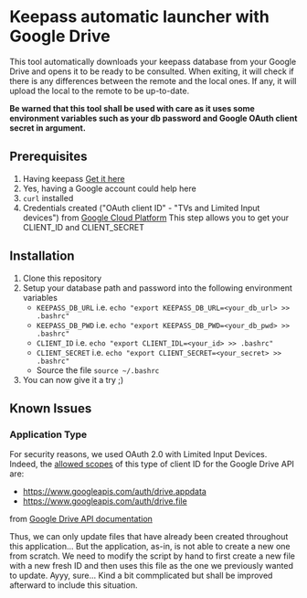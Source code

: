 # Keepass automatic launcher with Google Drive

This tool automatically downloads your keepass database from your Google Drive and opens it to be ready to be consulted.
When exiting, it will check if there is any differences between the remote and the local ones. If any, it will upload the local to the remote to be up-to-date.

**Be warned that this tool shall be used with care as it uses some environment variables such as your db password and Google OAuth client secret in argument.**

## Prerequisites
1. Having keepass [Get it here](https://keepass.info/index.html)
2. Yes, having a Google account could help here
3. `curl` installed
4. Credentials created ("OAuth client ID" - "TVs and Limited Input devices") from [Google Cloud Platform](https://console.cloud.google.com/apis/credentials)
   This step allows you to get your CLIENT_ID and CLIENT_SECRET

## Installation
1. Clone this repository
2. Setup your database path and password into the following environment variables
    * `KEEPASS_DB_URL` i.e. `echo "export KEEPASS_DB_URL=<your_db_url> >> .bashrc"`
    * `KEEPASS_DB_PWD` i.e. `echo "export KEEPASS_DB_PWD=<your_db_pwd> >> .bashrc"`
    * `CLIENT_ID` i.e. `echo "export CLIENT_IDL=<your_id> >> .bashrc"`
    * `CLIENT_SECRET` i.e. `echo "export CLIENT_SECRET=<your_secret> >> .bashrc"`
    * Source the file `source ~/.bashrc`
3. You can now give it a try ;)

## Known Issues
### Application Type
For security reasons, we used OAuth 2.0 with Limited Input Devices. Indeed, the [allowed scopes](https://developers.google.com/identity/protocols/oauth2/limited-input-device?hl=en#allowedscopes) of this type of client ID for the Google Drive API are:
* https://www.googleapis.com/auth/drive.appdata
* https://www.googleapis.com/auth/drive.file

from [Google Drive API documentation](https://developers.google.com/drive/api/guides/api-specific-auth?hl=en=)

Thus, we can only update files that have already been created throughout this application... But the application, as-in, is not able to create a new one from scratch. We need to modify the script by hand to first create a new file with a new fresh ID and then uses this file as the one we previously wanted to update. Ayyy, sure... Kind a bit commplicated but shall be improved afterward to include this situation.
